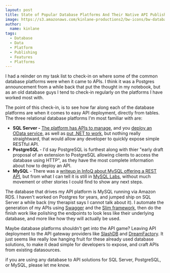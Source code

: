 ```yaml
---
layout: post
title: State of Popular Database Platforms And Their Native API Publishing Features
image: https://s3.amazonaws.com/kinlane-productions2/bw-icons/bw-database-new.png
author:
  name: kinlane
tags:
  - Database
  - Data
  - Platform
  - Publishing
  - Features
  - Platforms
---
```

I had a reinder on my task list to check-in on where some of the common database platforms were when it came to APIs. I think it was a Postgres announcement from a while back that put the thought in my notebook, but as an old database guys I tend to check-in regularly on the platforms I have worked most with.

The point of this check-in, is to see how far along each of the database platforms are when it comes to easy API deployment, directly from tables. The three relational database platforms I'm most familiar with are:

*   **SQL Server -** [The platform has APIs to manage](https://technet.microsoft.com/en-us/library/Aa174556\(v=SQL.80\).aspx), and you [deploy an OData service](https://msdn.microsoft.com/en-us/data/gg192995.aspx), as well as [put .NET to work](https://azure.microsoft.com/en-us/documentation/articles/web-sites-dotnet-rest-service-aspnet-api-sql-database/), but nothing really straightward, that would allow any developer to quickly expose simple RESTful API.
*   **PostgreSQL** - I'd say PostgreSQL is furthest along with thier "early draft proposal of an extension to PostgreSQL allowing clients to access the database using HTTP", as they have the most complete information about how to deploy an API.
*   **MySQL** - There was a [writeup in InfoQ about MySQL offering a REST API](http://www.infoq.com/news/2014/09/MySQL-RESTLabs), but from what I can tell it is still in [MySQL Labs](http://labs.mysql.com/), without much movement or other stories I could find to show any next steps.

The database that drives my API platform is MySQL running via Amazon RDS. I haven't worked on Postgres for years, and jumped ship on SQL Server a while back (my therapist says I cannot talk about it). I automate the generation of my APIs using [Swagger](http://swagger.io) and the [Slim framework](http://www.slimframework.com/), then do the finish work like polishing the endpoints to look less like their underlying database, and more like how they will actually be used. 

Maybe database platforms shouldn't get into the API game? Leaving API deployment to the API gateway providers like [SlashDB](http://www.slashdb.com/) and [DreamFactory](http://blog.dreamfactory.com/add-a-rest-api-to-any-sql-db-in-minutes). It just seems like really low hanging fruit for these already used database solutions, to make it dead simple for developers to expose, and craft APIs from existing datasources.

if you are using any database to API solutions for SQL Server, PostgreSQL, or MySQL, please let me know.